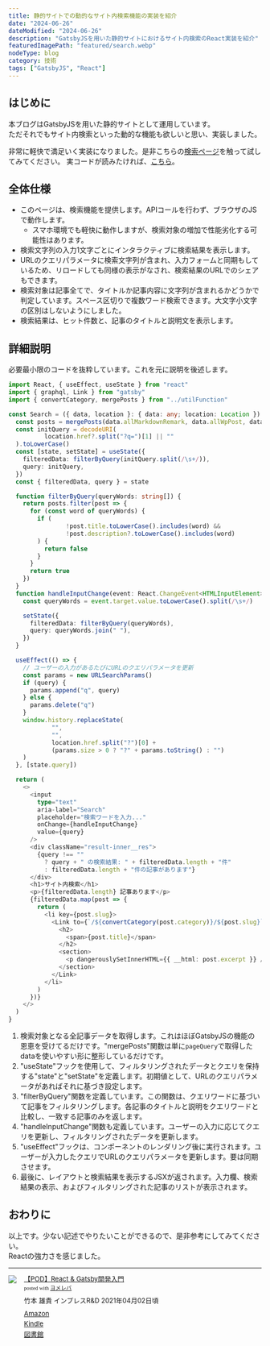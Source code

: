 ```yaml
---
title: 静的サイトでの動的なサイト内検索機能の実装を紹介
date: "2024-06-26"
dateModified: "2024-06-26"
description: "GatsbyJSを用いた静的サイトにおけるサイト内検索のReact実装を紹介"
featuredImagePath: "featured/search.webp"
nodeType: blog
category: 技術
tags: ["GatsbyJS", "React"]
---
```


## はじめに

本ブログはGatsbyJSを用いた静的サイトとして運用しています。  
ただそれでもサイト内検索といった動的な機能も欲しいと思い、実装しました。

非常に軽快で満足いく実装になりました。是非こちらの<a href="/search" target="_brank">検索ページ</a>を触って試してみてください。
実コードが読みたければ、<a href="https://github.com/nisioka/sun0range.com/blob/master/src/pages/search.tsx" target="_blank">こちら</a>。


## 全体仕様

- このページは、検索機能を提供します。APIコールを行わず、ブラウザのJSで動作します。
  - スマホ環境でも軽快に動作しますが、検索対象の増加で性能劣化する可能性はあります。
- 検索文字列の入力1文字ごとにインタラクティブに検索結果を表示します。
- URLのクエリパラメータに検索文字列が含まれ、入力フォームと同期もしているため、リロードしても同様の表示がなされ、検索結果のURLでのシェアもできます。
- 検索対象は記事全てで、タイトルか記事内容に文字列が含まれるかどうかで判定しています。スペース区切りで複数ワード検索できます。大文字小文字の区別はしないようにしました。
- 検索結果は、ヒット件数と、記事のタイトルと説明文を表示します。

## 詳細説明

必要最小限のコードを抜粋しています。これを元に説明を後述します。

```typescript
import React, { useEffect, useState } from "react"
import { graphql, Link } from "gatsby"
import { convertCategory, mergePosts } from "../utilFunction"

const Search = ({ data, location }: { data: any; location: Location }) => {
  const posts = mergePosts(data.allMarkdownRemark, data.allWpPost, data.allFile)
  const initQuery = decodeURI(
          location.href?.split("?q=")[1] || ""
  ).toLowerCase()
  const [state, setState] = useState({
    filteredData: filterByQuery(initQuery.split(/\s+/)),
    query: initQuery,
  })
  const { filteredData, query } = state

  function filterByQuery(queryWords: string[]) {
    return posts.filter(post => {
      for (const word of queryWords) {
        if (
                !post.title.toLowerCase().includes(word) &&
                !post.description?.toLowerCase().includes(word)
        ) {
          return false
        }
      }
      return true
    })
  }
  function handleInputChange(event: React.ChangeEvent<HTMLInputElement>) {
    const queryWords = event.target.value.toLowerCase().split(/\s+/)

    setState({
      filteredData: filterByQuery(queryWords),
      query: queryWords.join(" "),
    })
  }

  useEffect(() => {
    // ユーザーの入力があるたびにURLのクエリパラメータを更新
    const params = new URLSearchParams()
    if (query) {
      params.append("q", query)
    } else {
      params.delete("q")
    }
    window.history.replaceState(
            "",
            "",
            location.href.split("?")[0] +
            (params.size > 0 ? "?" + params.toString() : "")
    )
  }, [state.query])

  return (
    <>
      <input
        type="text"
        aria-label="Search"
        placeholder="検索ワードを入力..."
        onChange={handleInputChange}
        value={query}
      />
      <div className="result-inner__res">
        {query !== ""
          ? query + " の検索結果: " + filteredData.length + "件"
          : filteredData.length + "件の記事があります"}
      </div>
      <h1>サイト内検索</h1>
      <p>{filteredData.length} 記事あります</p>
      {filteredData.map(post => {
        return (
          <li key={post.slug}>
            <Link to={`/${convertCategory(post.category)}/${post.slug}`}>
              <h2>
                <span>{post.title}</span>
              </h2>
              <section>
                <p dangerouslySetInnerHTML={{ __html: post.excerpt }} />
              </section>
            </Link>
          </li>
        )
      })}
    </>
  )
}
```

1. 検索対象となる全記事データを取得します。これはほぼGatsbyJSの機能の恩恵を受けてるだけです。"mergePosts"関数は単に`pageQuery`で取得したdataを使いやすい形に整形しているだけです。
2. "useState"フックを使用して、フィルタリングされたデータとクエリを保持する"state"と"setState"を定義します。初期値として、URLのクエリパラメータがあればそれに基づき設定します。
3. "filterByQuery"関数を定義しています。この関数は、クエリワードに基づいて記事をフィルタリングします。各記事のタイトルと説明をクエリワードと比較し、一致する記事のみを返します。
4. "handleInputChange"関数も定義しています。ユーザーの入力に応じてクエリを更新し、フィルタリングされたデータを更新します。 
5. "useEffect"フックは、コンポーネントのレンダリング後に実行されます。ユーザーが入力したクエリでURLのクエリパラメータを更新します。要は同期させます。
6. 最後に、レイアウトと検索結果を表示するJSXが返されます。入力欄、検索結果の表示、およびフィルタリングされた記事のリストが表示されます。

## おわりに

以上です。少ない記述でやりたいことができるので、是非参考にしてみてください。  
Reactの強力さを感じました。

-----

<div class="booklink-box" style="text-align:left;padding-bottom:20px;font-size:small;zoom: 1;overflow: hidden;"><div class="booklink-image" style="float:left;margin:0 15px 10px 0;"><a href="" target="_blank" rel="nofollow" ><img src="https://thumbnail.image.rakuten.co.jp/@0_mall/book/cabinet/9546/9784844379546.jpg?_ex=200x200" style="border: none;" /></a></div><div class="booklink-info" style="line-height:120%;zoom: 1;overflow: hidden;"><div class="booklink-name" style="margin-bottom:10px;line-height:120%"><a href="" target="_blank" rel="nofollow" >【POD】React & Gatsby開発入門</a><div class="booklink-powered-date" style="font-size:8pt;margin-top:5px;font-family:verdana;line-height:120%">posted with <a href="https://yomereba.com" rel="nofollow" target="_blank">ヨメレバ</a></div></div><div class="booklink-detail" style="margin-bottom:5px;">竹本 雄貴 インプレスR&D 2021年04月02日頃    </div><div class="booklink-link2" style="margin-top:10px;"><div class="shoplinkamazon" style="margin:5px 0"><a href="//af.moshimo.com/af/c/click?a_id=1041250&p_id=170&pc_id=185&pl_id=4062&s_v=b5Rz2P0601xu&url=https%3A%2F%2Fwww.amazon.co.jp%2Fexec%2Fobidos%2FASIN%2F4844379542" target="_blank" rel="nofollow" >Amazon</a></div><div class="shoplinkkindle" style="margin:5px 0"><a href="//af.moshimo.com/af/c/click?a_id=1041250&p_id=170&pc_id=185&pl_id=4062&s_v=b5Rz2P0601xu&url=https%3A%2F%2Fwww.amazon.co.jp%2Fgp%2Fsearch%3Fkeywords%3D%25E3%2580%2590POD%25E3%2580%2591React%2520%2526%2520Gatsby%25E9%2596%258B%25E7%2599%25BA%25E5%2585%25A5%25E9%2596%2580%26__mk_ja_JP%3D%2583J%2583%255E%2583J%2583i%26url%3Dnode%253D2275256051" target="_blank" rel="nofollow" >Kindle</a></div>                               	   	   	  	  <div class="shoplinktoshokan" style="margin:5px 0"><a href="http://calil.jp/book/4844379542" target="_blank" rel="nofollow" >図書館</a></div>	</div></div><div class="booklink-footer" style="clear: left"></div></div>